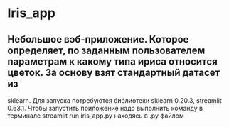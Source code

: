# Iris_app
## Небольшое вэб-приложение. Которое определяет, по заданным пользователем параметрам к какому типа ириса относится цветок. За основу взят стандартный датасет из 
sklearn.
Для запуска потребуются библиотеки sklearn 0.20.3, streamlit 0.63.1.
Чтобы запустить приложение надо выполнить команду в терминале streamlit run iris_app.py находясь в .py файлом 
